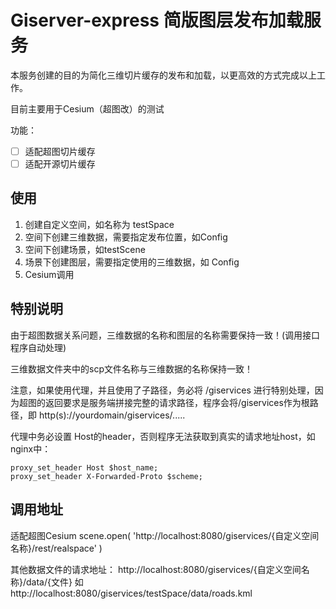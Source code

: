 # Giserver-express 简版图层发布加载服务
本服务创建的目的为简化三维切片缓存的发布和加载，以更高效的方式完成以上工作。

目前主要用于Cesium（超图改）的测试

功能：
- [ ] 适配超图切片缓存
- [ ] 适配开源切片缓存

## 使用
1. 创建自定义空间，如名称为 testSpace 
2. 空间下创建三维数据，需要指定发布位置，如Config
3. 空间下创建场景，如testScene
4. 场景下创建图层，需要指定使用的三维数据，如 Config
5. Cesium调用

## 特别说明
由于超图数据关系问题，三维数据的名称和图层的名称需要保持一致！(调用接口程序自动处理)

三维数据文件夹中的scp文件名称与三维数据的名称保持一致！

注意，如果使用代理，并且使用了子路径，务必将 /giservices 进行特别处理，因为超图的返回要求是服务端拼接完整的请求路径，程序会将/giservices作为根路径，即 http(s)://yourdomain/giservices/..... 

代理中务必设置 Host的header，否则程序无法获取到真实的请求地址host，如nginx中：
```
proxy_set_header Host $host_name;
proxy_set_header X-Forwarded-Proto $scheme;
```

## 调用地址
适配超图Cesium
scene.open(
'http://localhost:8080/giservices/{自定义空间名称}/rest/realspace'
)

其他数据文件的请求地址：
http://localhost:8080/giservices/{自定义空间名称}/data/{文件}
如
http://localhost:8080/giservices/testSpace/data/roads.kml
